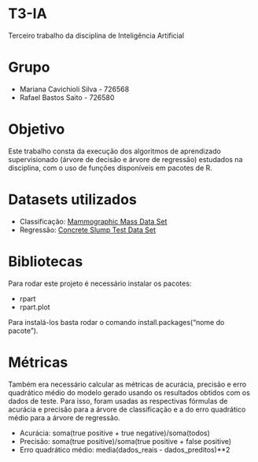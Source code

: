 # T3-IA
Terceiro trabalho da disciplina de Inteligência Artificial

# Grupo
* Mariana Cavichioli Silva - 726568
* Rafael Bastos Saito - 726580

# Objetivo
Este  trabalho consta  da  execução  dos algoritmos  de aprendizado  supervisionado (árvore  de  decisão  e árvore de regressão) estudados na disciplina, com o uso de funções disponíveis em pacotes de R.

# Datasets utilizados
* Classificação: <a href="http://archive.ics.uci.edu/ml/datasets/Mammographic+Mass">Mammographic Mass Data Set</a>
* Regressão: <a href="http://archive.ics.uci.edu/ml/datasets/Concrete+Slump+Test">Concrete Slump Test Data Set</a>

# Bibliotecas
Para rodar este projeto é necessário instalar os pacotes:
* rpart
* rpart.plot

Para instalá-los basta rodar o comando install.packages(“nome do pacote”).

# Métricas
Também era necessário calcular as métricas  de  acurácia, precisão e erro quadrático médio do  modelo gerado usando os  resultados  obtidos com  os dados  de  teste. Para isso, foram usadas as respectivas fórmulas de acurácia e precisão para a árvore de classificação e a do erro quadrático médio para a árvore de regressão.
* Acurácia: soma(true positive + true negative)/soma(todos)
* Precisão: soma(true positive)/soma(true positive + false positive)
* Erro quadrático médio: media(dados_reais - dados_preditos)**2
